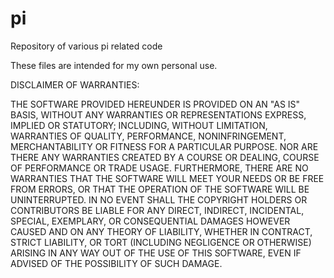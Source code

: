 # pi

Repository of various pi related code

These files are intended for my own personal use. 

  DISCLAIMER OF WARRANTIES:
 
 THE SOFTWARE PROVIDED HEREUNDER IS PROVIDED ON AN "AS IS" BASIS, WITHOUT
 ANY WARRANTIES OR REPRESENTATIONS EXPRESS, IMPLIED OR STATUTORY; INCLUDING,
 WITHOUT LIMITATION, WARRANTIES OF QUALITY, PERFORMANCE, NONINFRINGEMENT,
 MERCHANTABILITY OR FITNESS FOR A PARTICULAR PURPOSE.  NOR ARE THERE ANY
 WARRANTIES CREATED BY A COURSE OR DEALING, COURSE OF PERFORMANCE OR TRADE
 USAGE.  FURTHERMORE, THERE ARE NO WARRANTIES THAT THE SOFTWARE WILL MEET
 YOUR NEEDS OR BE FREE FROM ERRORS, OR THAT THE OPERATION OF THE SOFTWARE
 WILL BE UNINTERRUPTED.  IN NO EVENT SHALL THE COPYRIGHT HOLDERS OR
 CONTRIBUTORS BE LIABLE FOR ANY DIRECT, INDIRECT, INCIDENTAL, SPECIAL,
 EXEMPLARY, OR CONSEQUENTIAL DAMAGES HOWEVER CAUSED AND ON ANY THEORY OF
 LIABILITY, WHETHER IN CONTRACT, STRICT LIABILITY, OR TORT (INCLUDING
 NEGLIGENCE OR OTHERWISE) ARISING IN ANY WAY OUT OF THE USE OF THIS
 SOFTWARE, EVEN IF ADVISED OF THE POSSIBILITY OF SUCH DAMAGE.

